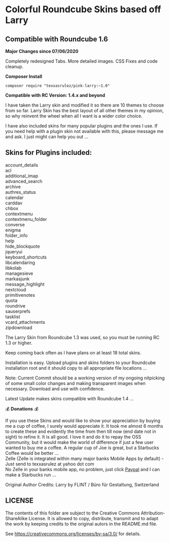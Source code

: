 # Colorful Roundcube Skins based off Larry

## Compatible with Roundcube 1.6	

**Major Changes since 07/06/2020**

Completely redesigned Tabs.
More detailed images.
CSS Fixes and code cleanup.

**Composer Install**
```
composer require "texxasrulez/pink-larry:~1.0"
```

**Compatible with RC Version: 1.4.x and beyond**

I have taken the Larry skin and modified it so there are 10 themes to choose from so far. Larry Skin has the best layout of all other themes in my opinion, so why reinvent the wheel when all I want is a wider color choice.

I have also included skins for many popular plugins and the ones I use. If you need help with a plugin skin not available with this, please message me and ask. I just might can help you out ... 

**Skins for Plugins included:**
-------
account_details\
acl\
additional_imap\
advanced_search\
archive\
authres_status\
calendar\
carddav\
chbox\
contextmenu\
contextmenu_folder\
converse\
enigma\
folder_info\
help\
hide_blockquote\
jqueryui\
keyboard_shortcuts\
libcalendaring\
libkolab\
managesieve\
markasjunk\
message_highlight\
nextcloud\
primitivenotes\
quota\
roundrive\
sauserprefs\
tasklist\
vcard_attachments\
zipdownload

The Larry Skin from Roundcube 1.3 was used, so you must be running RC 1.3 or higher.

Keep coming back often as I have plans on at least 18 total skins.

Installation is easy. Upload plugins and skins folders to your Roundcube installation root and it should copy to all appropriate file locations ... 

Note: Current Commit should be a working version of my ongoing nitpicking of some small color changes and making transparent images when necessary. Download and use with confidence.

Latest Update makes skins compatible with Roundcube 1.4 ...


:moneybag: **Donations** :moneybag:

If you use these Skins and would like to show your appreciation by buying me a cup of coffee, I surely would appreciate it. It took me almost 6 months to create these and evidently the time from then till now (end date not in sight) to refine it. It is all good. I love it and do it to repay the OSS Community, but it would make the world of difference if just a few user wanted to buy me a coffee. A regular cup of Joe is great, but a Starbucks Coffee would be better ... \
Zelle (Zelle is integrated within many major banks Mobile Apps by default) - Just send to texxasrulez at yahoo dot com \
No Zelle in your banks mobile app, no problem, just click [Paypal](https://paypal.me/texxasrulez?locale.x=en_US) and I can make a Starbucks run ...


Original Author Credits:
Larry
by FLINT / Büro für Gestaltung, Switzerland

LICENSE
-------

The contents of this folder are subject to the Creative Commons
Attribution-ShareAlike License. It is allowed to copy, distribute,
transmit and to adapt the work by keeping credits to the original
autors in the README.md file.

See https://creativecommons.org/licenses/by-sa/3.0/ for details.
